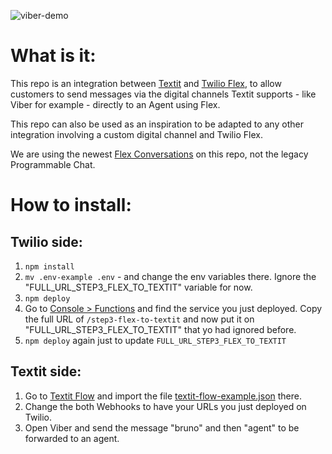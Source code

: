 ![viber-demo](https://user-images.githubusercontent.com/1012787/182956040-49e273e7-ddc8-42e5-8365-e8d87abd6742.gif)


# What is it:

This repo is an integration between [Textit](https://textit.com) and [Twilio Flex](https://www.twilio.com/flex), to allow customers to send messages via the digital channels Textit supports - like Viber for example - directly to an Agent using Flex.

This repo can also be used as an inspiration to be adapted to any other integration involving a custom digital channel and Twilio Flex.

We are using the newest [Flex Conversations](https://www.twilio.com/docs/flex/conversations) on this repo, not the legacy Programmable Chat.


# How to install:

## Twilio side:

1. `npm install`
2. `mv .env-example .env` - and change the env variables there. Ignore the "FULL_URL_STEP3_FLEX_TO_TEXTIT" variable for now.
3. `npm deploy`
4. Go to [Console > Functions](https://console.twilio.com/us1/develop/functions/services?frameUrl=%2Fconsole%2Ffunctions%2Foverview%2Fservices%3Fx-target-region%3Dus1) and find the service you just deployed. Copy the full URL of `/step3-flex-to-textit` and now put it on "FULL_URL_STEP3_FLEX_TO_TEXTIT" that yo had ignored before.
5. `npm deploy` again just to update `FULL_URL_STEP3_FLEX_TO_TEXTIT`

## Textit side:

1. Go to [Textit Flow](https://textit.com/flow/) and import the file [textit-flow-example.json](https://github.com/bruno222/flex-textit-integration/blob/main/textit-flow-example.json) there.
2. Change the both Webhooks to have your URLs you just deployed on Twilio.
3. Open Viber and send the message "bruno" and then "agent" to be forwarded to an agent.
